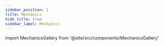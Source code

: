 ```yaml
---
sidebar_position: 1
title: Mechanics
hide_title: true
sidebar_label: Mechanics
---
```


import MechanicsGallery from '@site/src/components/MechanicsGallery'

<MechanicsGallery />

